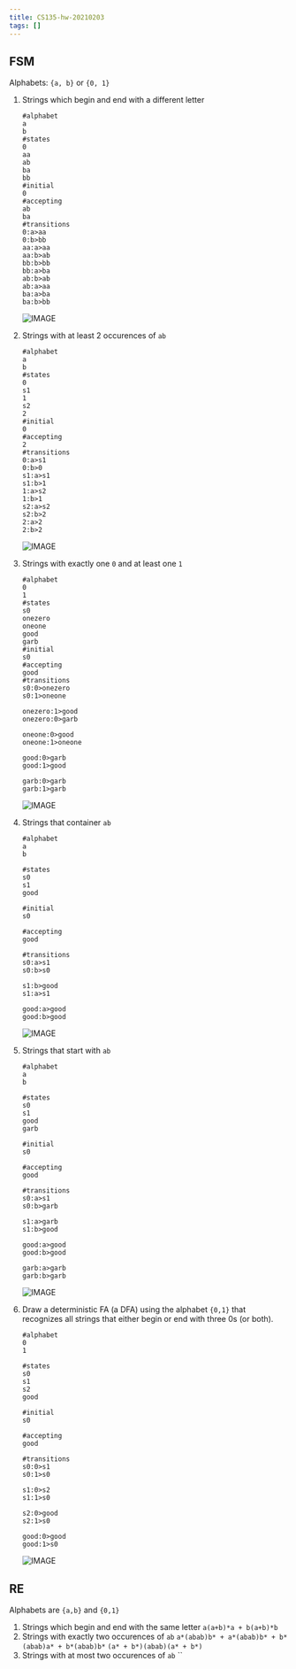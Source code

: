 ```yaml
---
title: CS135-hw-20210203
tags: []
---
```


## FSM

Alphabets: `{a, b}` or `{0, 1}`

1. Strings which begin and end with a different letter

    ```
    #alphabet
    a
    b
    #states
    0
    aa
    ab
    ba
    bb
    #initial
    0
    #accepting
    ab
    ba
    #transitions
    0:a>aa
    0:b>bb
    aa:a>aa
    aa:b>ab
    bb:b>bb
    bb:a>ba
    ab:b>ab
    ab:a>aa
    ba:a>ba
    ba:b>bb
    ```
    
    ![IMAGE](/notes/B50F188AEFA16965FC127E1C0E3D7C62.jpg)

2. Strings with at least 2 occurences of `ab`

    ```
    #alphabet
    a
    b
    #states
    0
    s1
    1
    s2
    2
    #initial
    0
    #accepting
    2
    #transitions
    0:a>s1
    0:b>0
    s1:a>s1
    s1:b>1
    1:a>s2
    1:b>1
    s2:a>s2
    s2:b>2
    2:a>2
    2:b>2
    ```
    
    ![IMAGE](/notes/52CE5D15FE5767C9BD1E9E1D5393BF65.jpg)
    
3. Strings with exactly one `0` and at least one `1`

    ```
    #alphabet
    0
    1
    #states
    s0
    onezero
    oneone
    good
    garb
    #initial
    s0
    #accepting
    good
    #transitions
    s0:0>onezero
    s0:1>oneone
    
    onezero:1>good
    onezero:0>garb
    
    oneone:0>good
    oneone:1>oneone
    
    good:0>garb
    good:1>good
    
    garb:0>garb
    garb:1>garb
    ```
    
    ![IMAGE](/notes/4ACFD9368D6FE0BA3C6C724FA6A85358.jpg)

4. Strings that container `ab`

    ```
    #alphabet
    a
    b
    
    #states
    s0
    s1
    good
    
    #initial
    s0
    
    #accepting
    good
    
    #transitions
    s0:a>s1
    s0:b>s0
    
    s1:b>good
    s1:a>s1
    
    good:a>good
    good:b>good
    ```
    
    ![IMAGE](/notes/C11449A54409839A22E195F386BC0C2A.jpg)

5. Strings that start with `ab`

    ```
    #alphabet
    a
    b
    
    #states
    s0
    s1
    good
    garb
    
    #initial
    s0
    
    #accepting
    good
    
    #transitions
    s0:a>s1
    s0:b>garb
    
    s1:a>garb
    s1:b>good
    
    good:a>good
    good:b>good
    
    garb:a>garb
    garb:b>garb
    ```
    
    ![IMAGE](/notes/1ABFE17AC4023290950108AFAEB5AA43.jpg)

6. Draw a deterministic FA (a DFA) using the alphabet `{0,1}` that recognizes all strings that either begin or end with three 0s (or both).

    ```
    #alphabet
    0
    1
    
    #states
    s0
    s1
    s2
    good
    
    #initial
    s0
    
    #accepting
    good
    
    #transitions
    s0:0>s1
    s0:1>s0
    
    s1:0>s2
    s1:1>s0
    
    s2:0>good
    s2:1>s0
    
    good:0>good
    good:1>s0
    ```
    
    ![IMAGE](/notes/A376CCA787EA25DA8F1330C5B627E32B.jpg)

## RE

Alphabets are `{a,b}` and `{0,1}`

1. Strings which begin and end with the same letter
    `a(a+b)*a + b(a+b)*b`
2. Strings with exactly two occurences of `ab`
    `a*(abab)b* + a*(abab)b* + b*(abab)a* + b*(abab)b*`
    `(a* + b*)(abab)(a* + b*)`
3. Strings with at most two occurences of `ab`
    ``
